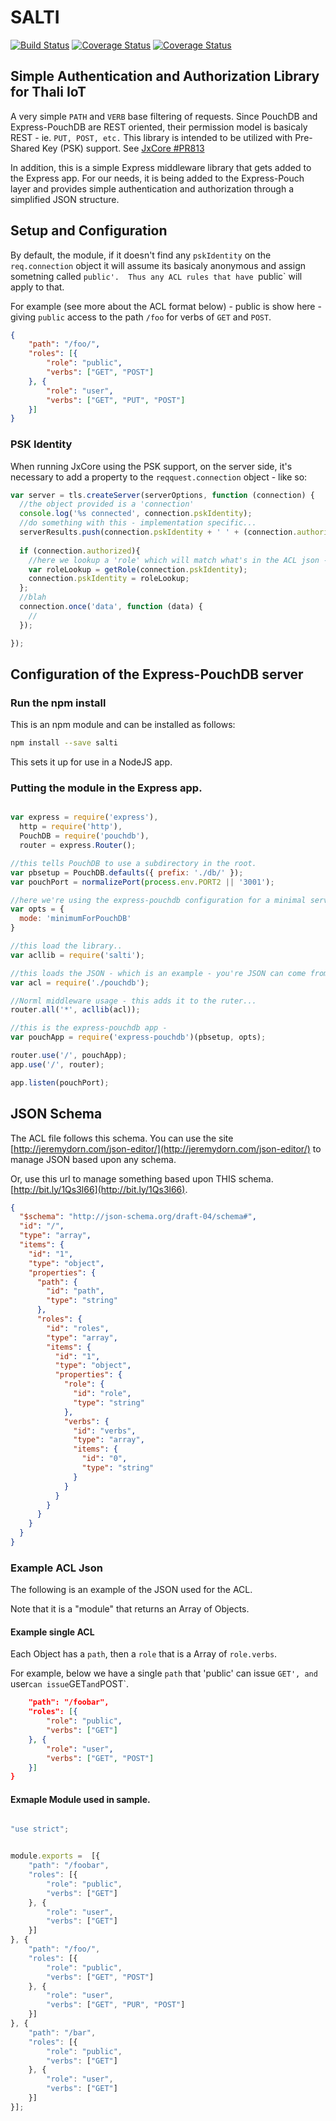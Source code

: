 # SALTI
[![Build Status](https://travis-ci.org/cicorias/salt2.svg?branch=master)](https://travis-ci.org/cicorias/salt2)
[![Coverage Status](https://coveralls.io/repos/github/thaliproject/salti/badge.svg?branch=initial)](https://coveralls.io/github/thaliproject/salti?branch=initial)
[![Coverage Status](https://coveralls.io/repos/github/thaliproject/salti/badge.svg?branch=master)](https://coveralls.io/github/thaliproject/salti?branch=master)

## Simple Authentication and Authorization Library for Thali IoT

A very simple `PATH` and `VERB` base filtering of requests. Since PouchDB and Express-PouchDB are REST oriented, their permission model is basicaly REST - ie. `PUT, POST, etc.`
This library is intended to be utilized with Pre-Shared Key (PSK) support.  See [JxCore #PR813](https://github.com/jxcore/jxcore/pull/813)

In addition, this is a simple Express middleware library that gets added to the Express app.
For our needs, it is being added to the Express-Pouch layer and provides simple authentication and authorization through a simplified JSON structure.
## Setup and Configuration
By default, the module, if it doesn't find any `pskIdentity` on the `req.connection` object it will assume its basicaly anonymous and assign sometning called `public'.  Thus any ACL rules that have `public` will apply to that.

For example (see more about the ACL format below) - public is show here - giving `public` access to the path `/foo` for verbs of `GET` and `POST`.

```json
{
    "path": "/foo/",
    "roles": [{
        "role": "public",
        "verbs": ["GET", "POST"]
    }, {
        "role": "user",
        "verbs": ["GET", "PUT", "POST"]
    }]
}

```
### PSK Identity

When running JxCore using the PSK support, on the server side, it's necessary to add a property to the `reqquest.connection` object - like so:

```javascript
var server = tls.createServer(serverOptions, function (connection) {
  //the object provided is a 'connection'
  console.log('%s connected', connection.pskIdentity);
  //do something with this - implementation specific...
  serverResults.push(connection.pskIdentity + ' ' + (connection.authorized ? 'authorized' : 'not authorized'));
  
  if (connection.authorized){
    //here we lookup a 'role' which will match what's in the ACL json - 
    var roleLookup = getRole(connection.pskIdentity);
    connection.pskIdentity = roleLookup;
  };
  //blah
  connection.once('data', function (data) {
    //
  });

});

```

## Configuration of the Express-PouchDB server

### Run the npm install

This is an npm module and can be installed as follows:

```bash
npm install --save salti

```

This sets it up for use in a NodeJS app.

### Putting the module in the Express app.

```javascript

var express = require('express'),
  http = require('http'),
  PouchDB = require('pouchdb'),
  router = express.Router();

//this tells PouchDB to use a subdirectory in the root.
var pbsetup = PouchDB.defaults({ prefix: './db/' });
var pouchPort = normalizePort(process.env.PORT2 || '3001');

//here we're using the express-pouchdb configuration for a minimal server.
var opts = {
  mode: 'minimumForPouchDB'
}

//this load the library.. 
var acllib = require('salti');

//this loads the JSON - which is an example - you're JSON can come from anywhere but should match the json schema
var acl = require('./pouchdb');

//Norml middleware usage - this adds it to the ruter...
router.all('*', acllib(acl));

//this is the express-pouchdb app - 
var pouchApp = require('express-pouchdb')(pbsetup, opts);

router.use('/', pouchApp);
app.use('/', router);

app.listen(pouchPort);

```

## JSON Schema

The ACL file follows this schema.  You can use the site [http://jeremydorn.com/json-editor/](http://jeremydorn.com/json-editor/) to manage JSON based upon any schema.

Or, use this url to manage something based upon THIS schema. [http://bit.ly/1Qs3l66](http://bit.ly/1Qs3l66).

```json
{
  "$schema": "http://json-schema.org/draft-04/schema#",
  "id": "/",
  "type": "array",
  "items": {
    "id": "1",
    "type": "object",
    "properties": {
      "path": {
        "id": "path",
        "type": "string"
      },
      "roles": {
        "id": "roles",
        "type": "array",
        "items": {
          "id": "1",
          "type": "object",
          "properties": {
            "role": {
              "id": "role",
              "type": "string"
            },
            "verbs": {
              "id": "verbs",
              "type": "array",
              "items": {
                "id": "0",
                "type": "string"
              }
            }
          }
        }
      }
    }
  }
}

```

### Example ACL Json

The following is an example of the JSON used for the ACL.

Note that it is a "module" that returns an Array of Objects.

#### Example single ACL

Each Object has a `path`, then a `role` that is a Array of `role.verbs`.

For example, below we have a single `path` that 'public' can issue `GET', and `user` can issue `GET` and `POST`.

```json
    "path": "/foobar",
    "roles": [{
        "role": "public",
        "verbs": ["GET"]
    }, {
        "role": "user",
        "verbs": ["GET", "POST"]
    }]
}

```
#### Exmaple Module used in sample.

```javascript

"use strict";


module.exports =  [{
    "path": "/foobar",
    "roles": [{
        "role": "public",
        "verbs": ["GET"]
    }, {
        "role": "user",
        "verbs": ["GET"]
    }]
}, {
    "path": "/foo/",
    "roles": [{
        "role": "public",
        "verbs": ["GET", "POST"]
    }, {
        "role": "user",
        "verbs": ["GET", "PUR", "POST"]
    }]
}, {
    "path": "/bar",
    "roles": [{
        "role": "public",
        "verbs": ["GET"]
    }, {
        "role": "user",
        "verbs": ["GET"]
    }]
}];
```


